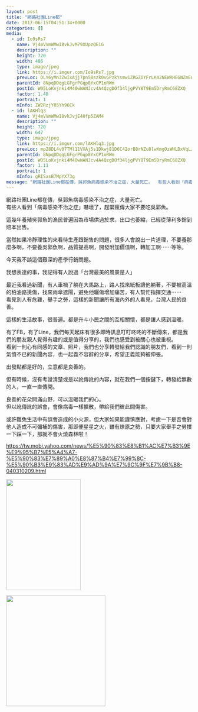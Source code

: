 ```yaml
---
layout: post
title: "網路社團Line都" 
date: 2017-06-15T04:51:34+0000 
categories: [] 
media:
  - id: Io9sRs7
    name: Vj4mVVmWMwI8vkJvM79XUpzQE1G
    description: ""   
    height: 720
    width: 486
    type: image/jpeg
    link: https://i.imgur.com/Io9sRs7.jpg
    prevLoc: DLY6yMn3ZwIxAjj7pn5Bszk0vGPzkYsmw1ZRGZOYFrLK42NEWRHEGNZmEnE3TNg3J5ykD0Tm7xngEo5jiWNLr765OofMK9M5p58wiByRglNrLGHXMMEzjWYxSV4wWRKjAACyQLEygXyKHDkMEX11vDSQjgjR1VnyFk4nYk7mZBHnKKZov3VEhnGKLrrmMYHAXNMogm6nujwDWwqOnLfMnAAA41E2F83RpvppMxtEvEJxBkZKiWY51XnXwviP7BR1EQM7TGx
    parentId: 8NpqDDqgLGFgrPGqp8YxCP1oRWm
    postId: W05LoKvjnki4M40wWANJcv4A4QzgDOf34ljgPVY8T9Em5DryRmC68ZXQ
    factor: 1.48
    portrait: 1
    mInfo: ZW2RzjY05Yh96Ck
  - id: lAKHlq3
    name: Vj4mVVmWMwI8vkJvjE40fp5ZAM4
    description: ""   
    height: 720
    width: 647
    type: image/jpeg
    link: https://i.imgur.com/lAKHlq3.jpg
    prevLoc: mp28DL4v07TMl11VXAj5s1Dkwj81D6C42orB8rNZu8lwXmgOzWHLDxVqLJLEcOm27Dw54Mhx5wlOM1z9cJ3Zz8qy1MFrXBVovQ5QI78gRZz0BmfjK8Rogw3YIB7XxJRQRGHRM9p2R7OVc5y93kkvNzSLYK509pJ0C9NDm9Yj7lCOkk34QlLptZw0q33DmAiRJvEN8kMQHRM391P7n8UXA5JJPRXwTjz0Bw7ZkmiwoAl0BRNXSokQvEy75JtqrZR4vqRPuyB
    parentId: 8NpqDDqgLGFgrPGqp8YxCP1oRWm
    postId: W05LoKvjnki4M40wWANJcv4A4QzgDOf34ljgPVY8T9Em5DryRmC68ZXQ
    factor: 1.11
    portrait: 1
    mInfo: gRISasB7MpYX73g
message: "網路社團Line都在傳，吳郭魚病毒感染不治之症，大量死亡。  有些人看到「病毒感染不治之症」嚇壞了，趕緊瘋傳大家不要吃吳郭魚。    這幾年養殖吳郭魚的漁民普遍因為市場供過於求，出口也萎縮，已經從薄利多銷到賠本出售。    當然如果冷靜理性的來看待生產跟銷售的問題，很多人會說出一片道理，不要養那麼多啊，不要養吳郭魚啊，品質提高啊，開發附加價值啊，轉加工啊⋯⋯等等。    今天我不談這個艱深的產學行銷問題。    我想表達的事，我記得有人說過「台灣最美的風景是人」    最近我看過新聞，有人車禍了躺在大馬路上，路人找來紙板讓他躺著，不要被高溫的柏油路燙傷，找來雨傘遮陽，避免他曬傷增加痛苦，有人幫忙指揮交通⋯⋯  看見別人有危難，舉手之勞，這樣的新聞讓所有海內外的人看見，台灣人民的良善。    這樣的生活故事，很普遍。都是升斗小民之間的互相關懷，都是讓人感到溫暖。    有了FB，有了Line，我們每天起床有很多即時訊息叮叮咚咚的不斷傳來，都是我們的朋友親人覺得有趣的或是值得分享的，我們也感受到被關心也被重視。  看到一則心有同感的文章、照片，我們也分享轉發給我們認識的朋友們，看到一則氣憤不已的新聞內容，也一起義不容辭的分享，希望正義能夠被伸張。    出發點都是好的，立意都是良善的。    但有時候，沒有考證清楚或是以訛傳訛的內容，就在我們一個按鍵下，轉發給無數的人，一直一直傳開。    良善的花朵開滿山野，可以溫暖我們的心。  但以訛傳訛的誤會，會像病毒一樣擴散，帶給我們彼此間傷害。    或許難免生活中有誤會造成的小火源，但大家如果能謹慎應對，考慮一下是否會對他人造成不可彌補的傷害，那即便星星之火，雖有燎原之勢，只要大家舉手之勞撲一下踩一下，那就不會火燒森林啦！    https;tw.mobi.yahoo.comnews%E5%90%83%E8%B1%AC%E7%B3%9E%E9%95%B7%E5%A4%A7-%E5%90%83%E7%89%A0%E8%87%B4%E7%99%8C-%E5%90%B3%E9%83%AD%E9%AD%9A%E7%9C%9F%E7%9B%B8-040310209.html"
---
```


網路社團Line都在傳，吳郭魚病毒感染不治之症，大量死亡。  
有些人看到「病毒感染不治之症」嚇壞了，趕緊瘋傳大家不要吃吳郭魚。  
  
這幾年養殖吳郭魚的漁民普遍因為市場供過於求，出口也萎縮，已經從薄利多銷到賠本出售。  
  
當然如果冷靜理性的來看待生產跟銷售的問題，很多人會說出一片道理，不要養那麼多啊，不要養吳郭魚啊，品質提高啊，開發附加價值啊，轉加工啊⋯⋯等等。  
  
今天我不談這個艱深的產學行銷問題。  
  
我想表達的事，我記得有人說過「台灣最美的風景是人」  
  
最近我看過新聞，有人車禍了躺在大馬路上，路人找來紙板讓他躺著，不要被高溫的柏油路燙傷，找來雨傘遮陽，避免他曬傷增加痛苦，有人幫忙指揮交通⋯⋯  
看見別人有危難，舉手之勞，這樣的新聞讓所有海內外的人看見，台灣人民的良善。  
  
這樣的生活故事，很普遍。都是升斗小民之間的互相關懷，都是讓人感到溫暖。  
  
有了FB，有了Line，我們每天起床有很多即時訊息叮叮咚咚的不斷傳來，都是我們的朋友親人覺得有趣的或是值得分享的，我們也感受到被關心也被重視。  
看到一則心有同感的文章、照片，我們也分享轉發給我們認識的朋友們，看到一則氣憤不已的新聞內容，也一起義不容辭的分享，希望正義能夠被伸張。  
  
出發點都是好的，立意都是良善的。  
  
但有時候，沒有考證清楚或是以訛傳訛的內容，就在我們一個按鍵下，轉發給無數的人，一直一直傳開。  
  
良善的花朵開滿山野，可以溫暖我們的心。  
但以訛傳訛的誤會，會像病毒一樣擴散，帶給我們彼此間傷害。  
  
或許難免生活中有誤會造成的小火源，但大家如果能謹慎應對，考慮一下是否會對他人造成不可彌補的傷害，那即便星星之火，雖有燎原之勢，只要大家舉手之勞撲一下踩一下，那就不會火燒森林啦！  
  
https://tw.mobi.yahoo.com/news/%E5%90%83%E8%B1%AC%E7%B3%9E%E9%95%B7%E5%A4%A7-%E5%90%83%E7%89%A0%E8%87%B4%E7%99%8C-%E5%90%B3%E9%83%AD%E9%AD%9A%E7%9C%9F%E7%9B%B8-040310209.html


[//]: #media:  
<a href="https://i.imgur.com/Io9sRs7.jpg"><img src="https://i.imgur.com/Io9sRs7.jpg" height="300" width="202" /></a> 
  

<a href="https://i.imgur.com/lAKHlq3.jpg"><img src="https://i.imgur.com/lAKHlq3.jpg" height="300" width="269" /></a> 
 
